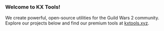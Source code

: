 <meta name="google-site-verification" content="NlU1rmlwyj-KifPujdbmS3J2gXt_5hl9qYgEUdWr7iw" />

### Welcome to KX Tools!

We create powerful, open-source utilities for the Guild Wars 2 community. Explore our projects below and find our premium tools at [kxtools.xyz](https://kxtools.xyz).
